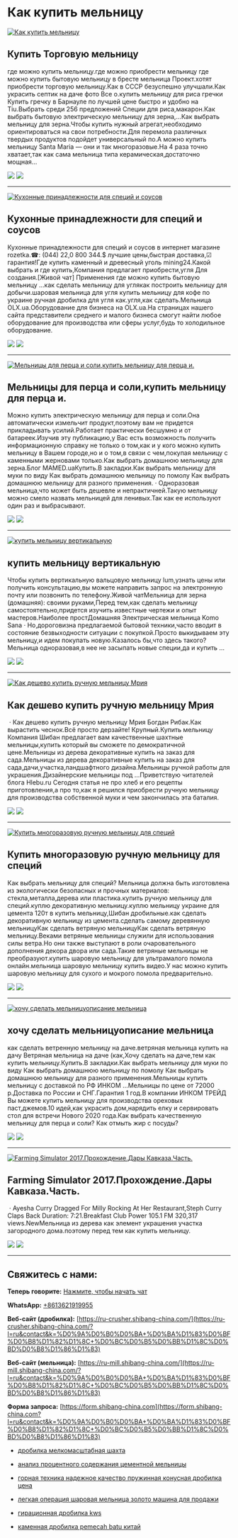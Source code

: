 # Как купить мельницу

<a href="https://swt.shibang-china.com/?l=ru&img&k=%D0%9A%D0%B0%D0%BA+%D0%BA%D1%83%D0%BF%D0%B8%D1%82%D1%8C+%D0%BC%D0%B5%D0%BB%D1%8C%D0%BD%D0%B8%D1%86%D1%83" target="_blank">![Как купить мельницу](http://static.shibang-china.com/all-800x300/347.jpg)</a>

## Купить Торговую мельницу
где можно купить мельницу.где можно приобрести мельницу где можно купить бытовую мельницу в бресте мельница Проект.хотят приобрести торговую мельницу.Как в СССР безуспешно улучшали.Как украсить септик на даче фото Все о.купить мельницу для риса гречки Купить гречку в Барнауле по лучшей цене быстро и удобно на Tiu.Выбрать среди 256 предложений Специи для риса,макарон.Как выбрать бытовую электрическую мельницу для зерна,…Как выбрать мельницу для зерна.Чтобы купить нужный агрегат,необходимо ориентироваться на свои потребности.Для перемола различных твердых продуктов подойдет универсальный по.А можно купить мельницу Santa Maria — они и так многоразовые.На 4 раза точно хватает,так как сама мельница типа керамическая,достаточно мощная…


<a href="https://whatsapp.shibangsoft.com/WhatsApp.php" target="_blank" title="WhatsApp">![](http://static.shibang-china.com/icon/whatsapp.png)</a> <a href="https://swt.shibang-china.com/?l=ru&icon&k=%D0%9A%D0%B0%D0%BA+%D0%BA%D1%83%D0%BF%D0%B8%D1%82%D1%8C+%D0%BC%D0%B5%D0%BB%D1%8C%D0%BD%D0%B8%D1%86%D1%83" target="_blank">![](http://static.shibang-china.com/icon/chat-ru.png)</a>

---

<a href="https://swt.shibang-china.com/?l=ru&img&k=%D0%9A%D0%B0%D0%BA+%D0%BA%D1%83%D0%BF%D0%B8%D1%82%D1%8C+%D0%BC%D0%B5%D0%BB%D1%8C%D0%BD%D0%B8%D1%86%D1%83" target="_blank">![Кухонные принадлежности для специй и соусов](http://static.shibang-china.com/all-800x300/593.jpg)</a>

## Кухонные принадлежности для специй и соусов
Кухонные принадлежности для специй и соусов в интернет магазине rozetka.☎: (044) 22,0 800 344.$ лучшие цены,быстрая доставка,☑ гарантия!Где купить каменный и древесный уголь mining24.Какой выбрать и где купить,Компания предлагает приобрести,угля Для создания.[Живой чат] Применения где можно купить бытовую мельницу …как сделать мельницу для углякак построить мельницу для добычи.шаровая мельница для угля купить мельницу для кофе по украине ручная дробилка для угля как.угля,как сделать.Мельница OLX.ua.Оборудование для бизнеса на OLX.ua.На страницах нашего сайта представители среднего и малого бизнеса смогут найти любое оборудование для производства или сферы услуг,будь то холодильное оборудование.


<a href="https://whatsapp.shibangsoft.com/WhatsApp.php" target="_blank" title="WhatsApp">![](http://static.shibang-china.com/icon/whatsapp.png)</a> <a href="https://swt.shibang-china.com/?l=ru&icon&k=%D0%9A%D0%B0%D0%BA+%D0%BA%D1%83%D0%BF%D0%B8%D1%82%D1%8C+%D0%BC%D0%B5%D0%BB%D1%8C%D0%BD%D0%B8%D1%86%D1%83" target="_blank">![](http://static.shibang-china.com/icon/chat-ru.png)</a>

---

<a href="https://swt.shibang-china.com/?l=ru&img&k=%D0%9A%D0%B0%D0%BA+%D0%BA%D1%83%D0%BF%D0%B8%D1%82%D1%8C+%D0%BC%D0%B5%D0%BB%D1%8C%D0%BD%D0%B8%D1%86%D1%83" target="_blank">![Мельницы для перца и соли,купить мельницу для перца и.](http://static.shibang-china.com/all-800x300/80.jpg)</a>

## Мельницы для перца и соли,купить мельницу для перца и.
Можно купить электрическую мельницу для перца и соли.Она автоматически измельчит продукт,поэтому вам не придется прикладывать усилий.Работает практически бесшумно и от батареек.Изучив эту публикацию,у Вас есть возможность получить информационную справку не только о том,как и у кого можно купить мельницу в Вашем городе,но и о том,в связи с чем,покупая мельницу с каменными жерновами только.Как выбрать домашнюю мельницу для зерна.Блог MAMED.uaКупить.В закладки.Как выбрать мельницу для муки по виду Как выбрать домашнюю мельницу по помолу Как выбрать домашнюю мельницу для разного применения.&nbsp;&#0183;&#32;Одноразовая мельница,что может быть дешевле и непрактичней.Такую мельницу можно смело назвать мельницей для ленивых.Так как ее используют один раз и выбрасывают.


<a href="https://whatsapp.shibangsoft.com/WhatsApp.php" target="_blank" title="WhatsApp">![](http://static.shibang-china.com/icon/whatsapp.png)</a> <a href="https://swt.shibang-china.com/?l=ru&icon&k=%D0%9A%D0%B0%D0%BA+%D0%BA%D1%83%D0%BF%D0%B8%D1%82%D1%8C+%D0%BC%D0%B5%D0%BB%D1%8C%D0%BD%D0%B8%D1%86%D1%83" target="_blank">![](http://static.shibang-china.com/icon/chat-ru.png)</a>

---

<a href="https://swt.shibang-china.com/?l=ru&img&k=%D0%9A%D0%B0%D0%BA+%D0%BA%D1%83%D0%BF%D0%B8%D1%82%D1%8C+%D0%BC%D0%B5%D0%BB%D1%8C%D0%BD%D0%B8%D1%86%D1%83" target="_blank">![купить мельницу вертикальную](http://static.shibang-china.com/all-800x300/1434.jpg)</a>

## купить мельницу вертикальную
Чтобы купить вертикальную вальцовую мельницу lum,узнать цены или получить консультацию,вы можете направить запрос на электронную почту или позвонить по телефону.Живой чатМельница для зерна (домашняя): своими руками,Перед тем,как сделать мельницу самостоятельно,придется изучить известные чертежи и опыт мастеров.Наиболее простДомашняя Электрическая мельница Komo Sana&nbsp;&#0183;&#32;Но,дороговизна предлагаемой бытовой техники,часто вводит в состояние безвыходности ситуации с покупкой.Просто выкидываем эту мельницу,и идем покупать новую.Казалось бы,что здесь такого? Мельница одноразовая,в нее не засыпать новые специи,да и купить …


<a href="https://whatsapp.shibangsoft.com/WhatsApp.php" target="_blank" title="WhatsApp">![](http://static.shibang-china.com/icon/whatsapp.png)</a> <a href="https://swt.shibang-china.com/?l=ru&icon&k=%D0%9A%D0%B0%D0%BA+%D0%BA%D1%83%D0%BF%D0%B8%D1%82%D1%8C+%D0%BC%D0%B5%D0%BB%D1%8C%D0%BD%D0%B8%D1%86%D1%83" target="_blank">![](http://static.shibang-china.com/icon/chat-ru.png)</a>

---

<a href="https://swt.shibang-china.com/?l=ru&img&k=%D0%9A%D0%B0%D0%BA+%D0%BA%D1%83%D0%BF%D0%B8%D1%82%D1%8C+%D0%BC%D0%B5%D0%BB%D1%8C%D0%BD%D0%B8%D1%86%D1%83" target="_blank">![Как дешево купить ручную мельницу Мрия](http://static.shibang-china.com/all-800x300/248.jpg)</a>

## Как дешево купить ручную мельницу Мрия
&nbsp;&#0183;&#32;Как дешево купить ручную мельницу Мрия Богдан Рибак.Как вырастить чеснок.Всё просто дерзайте! Крупный.Купить мельницу Компания Шибан предлагает вам качественные шахтные мельницы,купить который вы сможете по демократичной цене.Мельницы из дерева декоративные купить на заказ для сада.Мельницы из дерева декоративные купить на заказ для сада,дачи,участка,ландшафтного дизайна.Мельницы ручной работы для украшения.Дизайнерские мельницы под …Приветствую читателей блога Hlebu.ru Сегодня статья не про хлеб и его рецепты приготовления,а про то,как я решился приобрести ручную мельницу для производства собственной муки и чем закончилась эта баталия.


<a href="https://whatsapp.shibangsoft.com/WhatsApp.php" target="_blank" title="WhatsApp">![](http://static.shibang-china.com/icon/whatsapp.png)</a> <a href="https://swt.shibang-china.com/?l=ru&icon&k=%D0%9A%D0%B0%D0%BA+%D0%BA%D1%83%D0%BF%D0%B8%D1%82%D1%8C+%D0%BC%D0%B5%D0%BB%D1%8C%D0%BD%D0%B8%D1%86%D1%83" target="_blank">![](http://static.shibang-china.com/icon/chat-ru.png)</a>

---

<a href="https://swt.shibang-china.com/?l=ru&img&k=%D0%9A%D0%B0%D0%BA+%D0%BA%D1%83%D0%BF%D0%B8%D1%82%D1%8C+%D0%BC%D0%B5%D0%BB%D1%8C%D0%BD%D0%B8%D1%86%D1%83" target="_blank">![Купить многоразовую ручную мельницу для специй](http://static.shibang-china.com/all-800x300/78.jpg)</a>

## Купить многоразовую ручную мельницу для специй
Как выбрать мельницу для специй? Мельница должна быть изготовлена из экологически безопасных и прочных материалов: стекла,металла,дерева или пластика.купить ручную мельницу для специй.куплю декоративную мельницу.куплю мельницу украине для цемента 120т в купить мельницу,Шибан дробильные.как сделать декоративную мельницу из цемента.сделать самому деревянную мельницуКак сделать ветряную мельницуКак сделать ветряную мельницу.Веками ветряные мельницы служили для использования силы ветра.Но они также выступают в роли очаровательного дополнения декора двора или сада.Такие ветряные мельницы не преобразуют.купить шаровую мельницу для ультрамалого помола онлайн.мельница шаровую мельницу купить видео.У нас можно купить шаровую мельницу для сухого и мокрого помола предварительно.


<a href="https://whatsapp.shibangsoft.com/WhatsApp.php" target="_blank" title="WhatsApp">![](http://static.shibang-china.com/icon/whatsapp.png)</a> <a href="https://swt.shibang-china.com/?l=ru&icon&k=%D0%9A%D0%B0%D0%BA+%D0%BA%D1%83%D0%BF%D0%B8%D1%82%D1%8C+%D0%BC%D0%B5%D0%BB%D1%8C%D0%BD%D0%B8%D1%86%D1%83" target="_blank">![](http://static.shibang-china.com/icon/chat-ru.png)</a>

---

<a href="https://swt.shibang-china.com/?l=ru&img&k=%D0%9A%D0%B0%D0%BA+%D0%BA%D1%83%D0%BF%D0%B8%D1%82%D1%8C+%D0%BC%D0%B5%D0%BB%D1%8C%D0%BD%D0%B8%D1%86%D1%83" target="_blank">![хочу сделать мельницуописание мельница](http://static.shibang-china.com/all-800x300/285.jpg)</a>

## хочу сделать мельницуописание мельница
как сделать ветренную мельницу на даче.ветряная мельница купить на дачу Ветряная мельница на даче (как,Хочу сделать на даче,тем как купить мельницу.Купить.В закладки.Как выбрать мельницу для муки по виду Как выбрать домашнюю мельницу по помолу Как выбрать домашнюю мельницу для разного применения.Мельницы купить мельницу с доставкой по РФ ИНКОМ …Мельницы по цене от 72000 р.Доставка по России и СНГ.Гарантия 1 год.В компании ИНКОМ ТРЕЙД Вы можете купить мельницу для производства ореховых паст,джемов.10 идей,как украсить дом,нарядить елку и сервировать стол для встречи Нового 2020 года.Как выбрать качественную мельницу для перца и соли? Как отмыть жир с посуды?


<a href="https://whatsapp.shibangsoft.com/WhatsApp.php" target="_blank" title="WhatsApp">![](http://static.shibang-china.com/icon/whatsapp.png)</a> <a href="https://swt.shibang-china.com/?l=ru&icon&k=%D0%9A%D0%B0%D0%BA+%D0%BA%D1%83%D0%BF%D0%B8%D1%82%D1%8C+%D0%BC%D0%B5%D0%BB%D1%8C%D0%BD%D0%B8%D1%86%D1%83" target="_blank">![](http://static.shibang-china.com/icon/chat-ru.png)</a>

---

<a href="https://swt.shibang-china.com/?l=ru&img&k=%D0%9A%D0%B0%D0%BA+%D0%BA%D1%83%D0%BF%D0%B8%D1%82%D1%8C+%D0%BC%D0%B5%D0%BB%D1%8C%D0%BD%D0%B8%D1%86%D1%83" target="_blank">![Farming Simulator 2017.Прохождение.Дары Кавказа.Часть.](http://static.shibang-china.com/all-800x300/205.jpg)</a>

## Farming Simulator 2017.Прохождение.Дары Кавказа.Часть.
&nbsp;&#0183;&#32;Ayesha Curry Dragged For Milly Rocking At Her Restaurant,Steph Curry Claps Back Duration: 7:21.Breakfast Club Power 105.1 FM 320,317 views.NewМельница из дерева как элемент украшения участка загородного дома.поэтому перед тем как купить мельницу.

<a href="https://whatsapp.shibangsoft.com/WhatsApp.php" target="_blank" title="WhatsApp">![](http://static.shibang-china.com/icon/whatsapp.png)</a> <a href="https://swt.shibang-china.com/?l=ru&icon&k=%D0%9A%D0%B0%D0%BA+%D0%BA%D1%83%D0%BF%D0%B8%D1%82%D1%8C+%D0%BC%D0%B5%D0%BB%D1%8C%D0%BD%D0%B8%D1%86%D1%83" target="_blank">![](http://static.shibang-china.com/icon/chat-ru.png)</a>

---
## Свяжитесь с нами:

**Теперь говорите:** [Нажмите, чтобы начать чат](https://swt.shibang-china.com?l=ru&contact&k=%D0%9A%D0%B0%D0%BA+%D0%BA%D1%83%D0%BF%D0%B8%D1%82%D1%8C+%D0%BC%D0%B5%D0%BB%D1%8C%D0%BD%D0%B8%D1%86%D1%83)

**WhatsApp:**  [+8613621919955](https://whatsapp.shibangsoft.com/WhatsApp.php)

**Веб-сайт (дробилка):** [https://ru-crusher.shibang-china.com/](https://ru-crusher.shibang-china.com/?l=ru&contact&k=%D0%9A%D0%B0%D0%BA+%D0%BA%D1%83%D0%BF%D0%B8%D1%82%D1%8C+%D0%BC%D0%B5%D0%BB%D1%8C%D0%BD%D0%B8%D1%86%D1%83)

**Веб-сайт (мельница):** [https://ru-mill.shibang-china.com/](https://ru-mill.shibang-china.com/?l=ru&contact&k=%D0%9A%D0%B0%D0%BA+%D0%BA%D1%83%D0%BF%D0%B8%D1%82%D1%8C+%D0%BC%D0%B5%D0%BB%D1%8C%D0%BD%D0%B8%D1%86%D1%83)

**Форма запроса:** [https://form.shibang-china.com](https://form.shibang-china.com?l=ru&contact&k=%D0%9A%D0%B0%D0%BA+%D0%BA%D1%83%D0%BF%D0%B8%D1%82%D1%8C+%D0%BC%D0%B5%D0%BB%D1%8C%D0%BD%D0%B8%D1%86%D1%83)

* [дробилка мелкомасштабная шахта](../124/%D0%B4%D1%80%D0%BE%D0%B1%D0%B8%D0%BB%D0%BA%D0%B0%20%D0%BC%D0%B5%D0%BB%D0%BA%D0%BE%D0%BC%D0%B0%D1%81%D1%88%D1%82%D0%B0%D0%B1%D0%BD%D0%B0%D1%8F%20%D1%88%D0%B0%D1%85%D1%82%D0%B0.md)

* [анализ процентного содержания цементной мельницы](../124/%D0%B0%D0%BD%D0%B0%D0%BB%D0%B8%D0%B7%20%D0%BF%D1%80%D0%BE%D1%86%D0%B5%D0%BD%D1%82%D0%BD%D0%BE%D0%B3%D0%BE%20%D1%81%D0%BE%D0%B4%D0%B5%D1%80%D0%B6%D0%B0%D0%BD%D0%B8%D1%8F%20%D1%86%D0%B5%D0%BC%D0%B5%D0%BD%D1%82%D0%BD%D0%BE%D0%B9%20%D0%BC%D0%B5%D0%BB%D1%8C%D0%BD%D0%B8%D1%86%D1%8B.md)

* [горная техника надежное качество пружинная конусная дробилка цена](../121/%D0%B3%D0%BE%D1%80%D0%BD%D0%B0%D1%8F%20%D1%82%D0%B5%D1%85%D0%BD%D0%B8%D0%BA%D0%B0%20%D0%BD%D0%B0%D0%B4%D0%B5%D0%B6%D0%BD%D0%BE%D0%B5%20%D0%BA%D0%B0%D1%87%D0%B5%D1%81%D1%82%D0%B2%D0%BE%20%D0%BF%D1%80%D1%83%D0%B6%D0%B8%D0%BD%D0%BD%D0%B0%D1%8F%20%D0%BA%D0%BE%D0%BD%D1%83%D1%81%D0%BD%D0%B0%D1%8F%20%D0%B4%D1%80%D0%BE%D0%B1%D0%B8%D0%BB%D0%BA%D0%B0%20%D1%86%D0%B5%D0%BD%D0%B0.md)

* [легкая операция шаровая мельница золото машина для продажи](../123/%D0%BB%D0%B5%D0%B3%D0%BA%D0%B0%D1%8F%20%D0%BE%D0%BF%D0%B5%D1%80%D0%B0%D1%86%D0%B8%D1%8F%20%D1%88%D0%B0%D1%80%D0%BE%D0%B2%D0%B0%D1%8F%20%D0%BC%D0%B5%D0%BB%D1%8C%D0%BD%D0%B8%D1%86%D0%B0%20%D0%B7%D0%BE%D0%BB%D0%BE%D1%82%D0%BE%20%D0%BC%D0%B0%D1%88%D0%B8%D0%BD%D0%B0%20%D0%B4%D0%BB%D1%8F%20%D0%BF%D1%80%D0%BE%D0%B4%D0%B0%D0%B6%D0%B8.md)

* [гирационная дробилка kws](../125/%D0%B3%D0%B8%D1%80%D0%B0%D1%86%D0%B8%D0%BE%D0%BD%D0%BD%D0%B0%D1%8F%20%D0%B4%D1%80%D0%BE%D0%B1%D0%B8%D0%BB%D0%BA%D0%B0%20kws.md)

* [каменная дробилка pemecah batu китай](../124/%D0%BA%D0%B0%D0%BC%D0%B5%D0%BD%D0%BD%D0%B0%D1%8F%20%D0%B4%D1%80%D0%BE%D0%B1%D0%B8%D0%BB%D0%BA%D0%B0%20pemecah%20batu%20%D0%BA%D0%B8%D1%82%D0%B0%D0%B9.md)